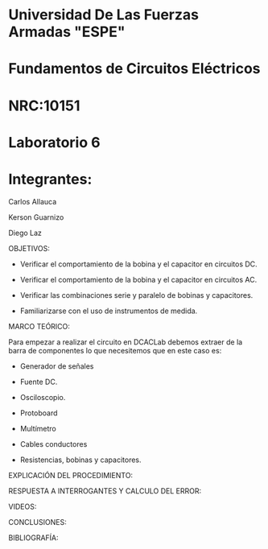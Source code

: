 # Universidad De Las Fuerzas Armadas "ESPE"

# Fundamentos de Circuitos Eléctricos 
# NRC:10151
# Laboratorio 6

 # Integrantes:
 
 Carlos Allauca
 
 Kerson Guarnizo
 
 Diego Laz
 
OBJETIVOS:

- Verificar el comportamiento de la bobina y el capacitor en circuitos DC.

- Verificar el comportamiento de la bobina y el capacitor en circuitos AC.

- Verificar las combinaciones serie y paralelo de bobinas y capacitores.

- Familiarizarse con el uso de instrumentos de medida.

MARCO TEÓRICO:

Para empezar a realizar el circuito en DCACLab debemos extraer de la barra de componentes lo que necesitemos que en este caso es:

- Generador de señales

- Fuente DC.

- Osciloscopio.

- Protoboard

- Multímetro

- Cables conductores

- Resistencias, bobinas y capacitores.
 
EXPLICACIÓN DEL PROCEDIMIENTO:

RESPUESTA A INTERROGANTES Y CALCULO DEL ERROR:

VIDEOS:

CONCLUSIONES:

BIBLIOGRAFÍA:
